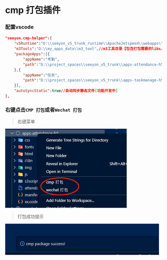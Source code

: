 # cmp 打包插件

### 配置vscode

```json
"seeyon.cmp-helper":{
    "v5Runtime":"D:\\seeyon_v5_trunk_runtime\\ApacheJetspeed\\webapps\\seeyon",// v5运行目录
    "m3Tools":"D:\\my_apps_data\\m3_tool",//m3工具目录【包含打包需要的libs/xxx.jar和jdk】
    "packageApps":[{
        "appName":"考勤",
        "path":"D:\\project_spaces\\seeyon_v5_trunk\\apps-attendance-h5"
    },{
        "appName":"任务",
        "path":"D:\\project_spaces\\seeyon_v5_trunk\\apps-taskmanage-h5",
    }],
    "autoSyncStatic":true//自动同步静态文件[功能开发中]
},
```

### 右键点击`CMP 打包`或者`Wechat 打包`

> 右键菜单

![右键截图](https://raw.githubusercontent.com/shuqiyige/cmp-helper/master/doc/pic1.png "右键截图")

> 打包成功提示

![右键截图](https://raw.githubusercontent.com/shuqiyige/cmp-helper/master/doc/pic2.png "右键截图")

